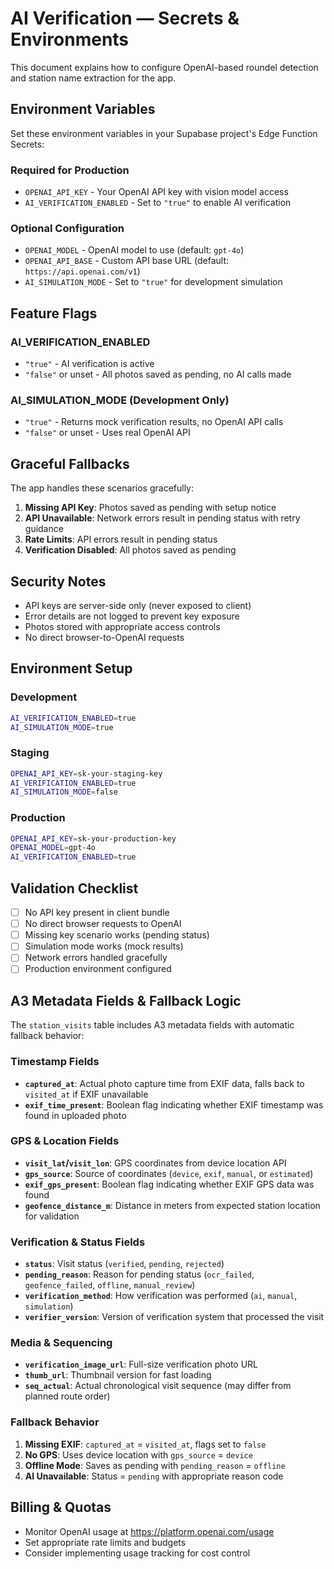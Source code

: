 # AI Verification — Secrets & Environments

This document explains how to configure OpenAI-based roundel detection and station name extraction for the app.

## Environment Variables

Set these environment variables in your Supabase project's Edge Function Secrets:

### Required for Production
- `OPENAI_API_KEY` - Your OpenAI API key with vision model access
- `AI_VERIFICATION_ENABLED` - Set to `"true"` to enable AI verification

### Optional Configuration
- `OPENAI_MODEL` - OpenAI model to use (default: `gpt-4o`)
- `OPENAI_API_BASE` - Custom API base URL (default: `https://api.openai.com/v1`)
- `AI_SIMULATION_MODE` - Set to `"true"` for development simulation

## Feature Flags

### AI_VERIFICATION_ENABLED
- `"true"` - AI verification is active
- `"false"` or unset - All photos saved as pending, no AI calls made

### AI_SIMULATION_MODE (Development Only)
- `"true"` - Returns mock verification results, no OpenAI API calls
- `"false"` or unset - Uses real OpenAI API

## Graceful Fallbacks

The app handles these scenarios gracefully:

1. **Missing API Key**: Photos saved as pending with setup notice
2. **API Unavailable**: Network errors result in pending status with retry guidance
3. **Rate Limits**: API errors result in pending status
4. **Verification Disabled**: All photos saved as pending

## Security Notes

- API keys are server-side only (never exposed to client)
- Error details are not logged to prevent key exposure
- Photos stored with appropriate access controls
- No direct browser-to-OpenAI requests

## Environment Setup

### Development
```bash
AI_VERIFICATION_ENABLED=true
AI_SIMULATION_MODE=true
```

### Staging
```bash
OPENAI_API_KEY=sk-your-staging-key
AI_VERIFICATION_ENABLED=true
AI_SIMULATION_MODE=false
```

### Production
```bash
OPENAI_API_KEY=sk-your-production-key
OPENAI_MODEL=gpt-4o
AI_VERIFICATION_ENABLED=true
```

## Validation Checklist

- [ ] No API key present in client bundle
- [ ] No direct browser requests to OpenAI
- [ ] Missing key scenario works (pending status)
- [ ] Simulation mode works (mock results)
- [ ] Network errors handled gracefully
- [ ] Production environment configured

## A3 Metadata Fields & Fallback Logic

The `station_visits` table includes A3 metadata fields with automatic fallback behavior:

### Timestamp Fields
- **`captured_at`**: Actual photo capture time from EXIF data, falls back to `visited_at` if EXIF unavailable
- **`exif_time_present`**: Boolean flag indicating whether EXIF timestamp was found in uploaded photo

### GPS & Location Fields  
- **`visit_lat`/`visit_lon`**: GPS coordinates from device location API
- **`gps_source`**: Source of coordinates (`device`, `exif`, `manual`, or `estimated`)
- **`exif_gps_present`**: Boolean flag indicating whether EXIF GPS data was found
- **`geofence_distance_m`**: Distance in meters from expected station location for validation

### Verification & Status Fields
- **`status`**: Visit status (`verified`, `pending`, `rejected`)  
- **`pending_reason`**: Reason for pending status (`ocr_failed`, `geofence_failed`, `offline`, `manual_review`)
- **`verification_method`**: How verification was performed (`ai`, `manual`, `simulation`)
- **`verifier_version`**: Version of verification system that processed the visit

### Media & Sequencing
- **`verification_image_url`**: Full-size verification photo URL
- **`thumb_url`**: Thumbnail version for fast loading
- **`seq_actual`**: Actual chronological visit sequence (may differ from planned route order)

### Fallback Behavior
1. **Missing EXIF**: `captured_at` = `visited_at`, flags set to `false`
2. **No GPS**: Uses device location with `gps_source` = `device`
3. **Offline Mode**: Saves as pending with `pending_reason` = `offline`
4. **AI Unavailable**: Status = `pending` with appropriate reason code

## Billing & Quotas

- Monitor OpenAI usage at https://platform.openai.com/usage
- Set appropriate rate limits and budgets  
- Consider implementing usage tracking for cost control